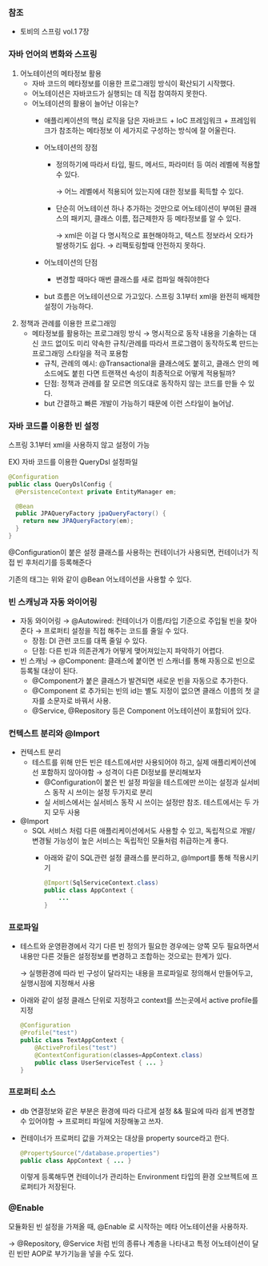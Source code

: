 ### 참조

- 토비의 스프링 vol.1 7장

### **자바 언어의 변화와 스프링**

1. 어노테이션의 메타정보 활용
    - 자바 코드의 메타정보를 이용한 프로그래밍 방식이 확산되기 시작했다.
    - 어노테이션은 자바코드가 실행되는 데 직접 참여하지 못한다.
    - 어노테이션의 활용이 늘어난 이유는?
        - 애플리케이션의 핵심 로직을 담은 자바코드 + IoC 프레임워크 + 프레임워크가 참조하는 메타정보 이 세가지로 구성하는 방식에 잘 어울린다.
        - 어노테이션의 장점
            - 정의하기에 따라서 타입, 필드, 메서드, 파라미터 등 여러 레벨에 적용할 수 있다.
                
                → 어느 레벨에서 적용되어 있는지에 대한 정보를 획득할 수 있다.
                
            - 단순히 어노테이션 하나 추가하는 것만으로 어노테이션이 부여된 클래스의 패키지, 클래스 이름, 접근제한자 등 메타정보를 알 수 있다.
                
                → xml은 이걸 다 명시적으로 표현해야하고, 텍스트 정보라서 오타가 발생하기도 쉽다. → 리팩토링할때 안전하지 못하다.
                
        - 어노테이션의 단점
            - 변경할 때마다 매번 클래스를 새로 컴파일 해줘야한다
        - but 흐름은 어노테이션으로 가고있다. 스프링 3.1부터 xml을 완전히 배제한 설정이 가능하다.
2. 정책과 관례를 이용한 프로그래밍
    - 메타정보를 활용하는 프로그래밍 방식 → 명시적으로 동작 내용을 기술하는 대신 코드 없이도 미리 약속한 규칙/관례를 따라서 프로그램이 동작하도록 만드는 프로그래밍 스타일을 적극 포용함
        - 규칙, 관례의 예시: @Transactional을 클래스에도 붙히고, 클래스 안의 메소드에도 붙힌 다면 트랜잭션 속성이 최종적으로 어떻게 적용될까?
        - 단점: 정책과 관례를 잘 모르면 의도대로 동작하지 않는 코드를 만들 수 있다.
        - but 간결하고 빠른 개발이 가능하기 때문에 이런 스타일이 늘어남.

### 자바 코드를 이용한 빈 설정

스프링 3.1부터 xml을 사용하지 않고 설정이 가능

EX) 자바 코드를 이용한 QueryDsl 설정파일

```java
@Configuration
public class QueryDslConfig {
  @PersistenceContext private EntityManager em;

  @Bean
  public JPAQueryFactory jpaQueryFactory() {
    return new JPAQueryFactory(em);
  }
}
```

@Configuration이 붙은 설정 클래스를 사용하는 컨테이너가 사용되면, 컨테이너가 직접 빈 후처리기를 등록해준다

기존의 <bean> 태그는 위와 같이 @Bean 어노테이션을 사용할 수 있다.

### 빈 스캐닝과 자동 와이어링

- 자동 와이어링 → @Autowired: 컨테이너가 이름/타입 기준으로 주입될 빈을 찾아준다 → 프로퍼티 설정을 직접 해주는 코드를 줄일 수 있다.
    - 장점: DI 관련 코드를 대폭 줄일 수 있다.
    - 단점: 다른 빈과 의존관계가 어떻게 맺어져있는지 파악하기 어렵다.
- 빈 스캐닝 → @Component: 클래스에 붙이면 빈 스캐너를 통해 자동으로 빈으로 등록될 대상이 된다.
    - @Component가 붙은 클래스가 발견되면 새로운 빈을 자동으로 추가한다.
    - @Component 로 추가되는 빈의 id는 별도 지정이 없으면 클래스 이름의 첫 글자를 소문자로 바꿔서 사용.
    - @Service, @Repository 등은 Component 어노테이션이 포함되어 있다.

### 컨텍스트 분리와 @Import

- 컨텍스트 분리
    - 테스트를 위해 만든 빈은 테스트에서만 사용되어야 하고, 실제 애플리케이션에선 포함하지 않아야함 → 성격이 다른 DI정보를 분리해보자
        - @Configuration이 붙은 빈 설정 파일을 테스트에만 쓰이는 설정과 실서비스 동작 시 쓰이는 설정 두가지로 분리
        - 실 서비스에서는 실서비스 동작 시 쓰이는 설정만 참조. 테스트에서는 두 가지 모두 사용
- @Import
    - SQL 서비스 처럼 다른 애플리케이션에서도 사용할 수 있고, 독립적으로 개발/변경될 가능성이 높은 서비스는 독립적인 모듈처럼 취급하는게 좋다.
        - 아래와 같이 SQL관련 설정 클래스를 분리하고, @Import를 통해 적용시키기
            
            ```java
            @Import(SqlServiceContext.class)
            public class AppContext {
            	...
            }
            ```
            

### 프로파일

- 테스트와 운영환경에서 각기 다른 빈 정의가 필요한 경우에는 양쪽 모두 필요하면서 내용만 다른 것들은 설정정보를 변경하고 조합하는 것으로는 한계가 있다.
    
    → 실행환경에 따라 빈 구성이 달라지는 내용을 프로파일로 정의해서 만들어두고, 실행시점에 지정해서 사용
    
- 아래와 같이 설정 클래스 단위로 지정하고 context를 쓰는곳에서 active profile를 지정
    
    ```java
    @Configuration
    @Profile("test")
    public class TextAppContext {
    	@ActiveProfiles("test")
    	@ContextConfiguration(classes=AppContext.class)
    	public class UserServiceTest { ... }
    }
    ```
    

### 프로퍼티 소스

- db 연결정보와 같은 부분은 환경에 따라 다르게 설정 && 필요에 따라 쉽게 변경할 수 있어야함 → 프로퍼티 파일에 저장해놓고 쓰자.
- 컨테이너가 프로퍼티 값을 가져오는 대상을 property source라고 한다.
    
    ```java
    @PropertySource("/database.properties")
    public class AppContext { ... }
    ```
    
    이렇게 등록해두면 컨테이너가 관리하는 Environment 타입의 환경 오브젝트에 프로퍼티가 저장된다.
    

### @Enable

모듈화된 빈 설정을 가져올 때, @Enable 로 시작하는 메타 어노테이션을 사용하자.

→ @Repository, @Service 처럼 빈의 종류나 계층을 나타내고 특정 어노테이션이 달린 빈만 AOP로 부가기능을 넣을 수도 있다.
